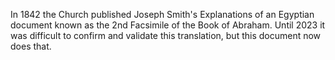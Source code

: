 In 1842 the Church published Joseph Smith's Explanations of an Egyptian document known as the 2nd Facsimile of the Book of Abraham.  Until 2023 it was difficult to confirm and validate this translation, but this document now does that.
